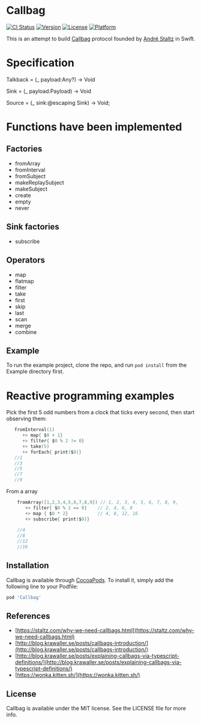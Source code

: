 # Callbag

[![CI Status](https://img.shields.io/travis/chuthin/Callbag.svg?style=flat)](https://travis-ci.org/chuthin/Callbag)
[![Version](https://img.shields.io/cocoapods/v/Callbag.svg?style=flat)](https://cocoapods.org/pods/Callbag)
[![License](https://img.shields.io/cocoapods/l/Callbag.svg?style=flat)](https://cocoapods.org/pods/Callbag)
[![Platform](https://img.shields.io/cocoapods/p/Callbag.svg?style=flat)](https://cocoapods.org/pods/Callbag)

This is an attempt to build [Callbag](https://github.com/callbag/callbag) protocol founded by [André Staltz](https://github.com/staltz) in Swift.
# Specification
  Talkback = (_ payload:Any?) -> Void
  
  Sink<T> = (_ payload:Payload<T>) -> Void
  
  Source<T> = (_ sink:@escaping Sink<T>) -> Void;
# Functions have been implemented

## Factories
  - fromArray
  - fromInterval
  - fromSubject
  - makeReplaySubject
  - makeSubject
  - create
  - empty
  - never
## Sink factories
  - subscribe
## Operators
  - map
  - flatmap
  - filter
  - take
  - first
  - skip
  - last
  - scan 
  - merge
  - combine
## Example

To run the example project, clone the repo, and run `pod install` from the Example directory first.
# Reactive programming examples

Pick the first 5 odd numbers from a clock that ticks every second, then start observing them:
```swift
   fromInterval(1)
      +> map{ $0 + 1}
      +> filter{ $0 % 2 != 0}
      +> take(5)
      +> forEach{ print($0)}
   //1
   //3
   //5
   //7
   //9
```
From a array
```swift
    fromArray([1,2,3,4,5,6,7,8,9]) // 1, 2, 3, 4, 5, 6, 7, 8, 9,
       +> filter{ $0 % 2 == 0}    // 2, 4, 6, 8
       +> map { $0 * 2}           // 4, 8, 12, 16
       +> subscribe{ print($0)}
        
    //4
    //8
    //12
    //16
```
## Installation

Callbag is available through [CocoaPods](https://cocoapods.org). To install
it, simply add the following line to your Podfile:
```ruby
pod 'Callbag'
```
## References
  - [https://staltz.com/why-we-need-callbags.html](https://staltz.com/why-we-need-callbags.html)
  - [http://blog.krawaller.se/posts/callbags-introduction/](http://blog.krawaller.se/posts/callbags-introduction/)
  - [http://blog.krawaller.se/posts/explaining-callbags-via-typescript-definitions/](http://blog.krawaller.se/posts/explaining-callbags-via-typescript-definitions/)
  - [https://wonka.kitten.sh/](https://wonka.kitten.sh/)
## License

Callbag is available under the MIT license. See the LICENSE file for more info.
